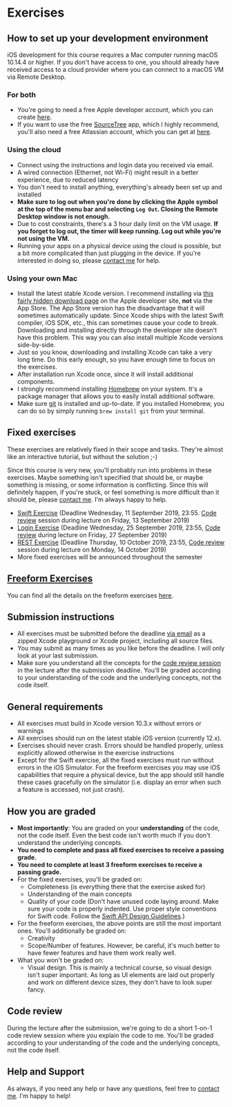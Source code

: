 # Exercises

## How to set up your development environment

iOS development for this course requires a Mac computer running macOS 10.14.4 or higher. If you don't have access to one, you should already have received access to a cloud provider where you can connect to a macOS VM via Remote Desktop.

### For both

- You're going to need a free Apple developer account, which you can create [here](https://developer.apple.com/account/).
- If you want to use the free [SourceTree](https://www.sourcetreeapp.com/) app, which I highly recommend, you'll also need a free Atlassian account, which you can get at [here](https://www.atlassian.com/).

### Using the cloud

- Connect using the instructions and login data you received via email.
- A wired connection (Ethernet, not Wi-Fi) might result in a better experience, due to reduced latency
- You don't need to install anything, everything's already been set up and installed
- **Make sure to log out when you're done by clicking the Apple symbol at the top of the menu bar and selecting `Log Out`. Closing the Remote Desktop window is not enough.**
- Due to cost constraints, there's a 3 hour daily limit on the VM usage. **If you forget to log out, the timer will keep running. Log out while you're not using the VM.**
- Running your apps on a physical device using the cloud is possible, but a bit more complicated than just plugging in the device. If you're interested in doing so, please [contact me](../README.md/#support-or-contact) for help.

### Using your own Mac

- Install the latest stable Xcode version. I recommend installing via [this fairly hidden download page](https://developer.apple.com/download/more/) on the Apple developer site, **not** via the App Store. The App Store version has the disadvantage that it will sometimes automatically update. Since Xcode ships with the latest Swift compiler, iOS SDK, etc., this can sometimes cause your code to break. Downloading and installing directly through the developer site doesn't have this problem. This way you can also install multiple Xcode versions side-by-side.
- Just so you know, downloading and installing Xcode can take a very long time. Do this early enough, so you have enough time to focus on the exercises.
- After installation run Xcode once, since it will install additional components.
- I strongly recommend installing [Homebrew](https://brew.sh/) on your system. It's a package manager that allows you to easily install additional software.
- Make sure [git](https://git-scm.com/) is installed and up-to-date. If you installed Homebrew, you can do so by simply running `brew install git` from your terminal.

## Fixed exercises

These exercises are relatively fixed in their scope and tasks. They're almost like an interactive tutorial, but without the solution ;-)

Since this course is very new, you'll probably run into problems in these exercises. Maybe something isn't specified that should be, or maybe something is missing, or some information is conflicting. Since this will definitely happen, if you're stuck, or feel something is more difficult than it should be, please [contact me](../README.md/#support-or-contact). I'm always happy to help.

- [Swift Exercise](swift-exercise) (Deadline Wednesday, 11 September 2019, 23:55. [Code review](#code-review) session during lecture on Friday, 13 September 2019)
- [Login Exercise](login-exercise) (Deadline Wednesday, 25 September 2019, 23:55, [Code review](#code-review) during lecture on Friday, 27 September 2019)
- [REST Exercise](rest-exercise) (Deadline Thursday, 10 October 2019, 23:55, [Code review](#code-review) session during lecture on Monday, 14 October 2019)
- More fixed exercises will be announced throughout the semester

## [Freeform Exercises](freeform)

You can find all the details on the freeform exercises [here](freeform).

## Submission instructions

- All exercises must be submitted before the deadline [via email](../README.md/#support-or-contact) as a zipped Xcode playground or Xcode project, including all source files.
- You may submit as many times as you like before the deadline. I will only look at your last submission.
- Make sure you understand all the concepts for the [code review session](#code-review) in the lecture after the submission deadline. You'll be graded according to your understanding of the code and the underlying concepts, not the code itself.

## General requirements

- All exercises must build in Xcode version 10.3.x without errors or warnings
- All exercises should run on the latest stable iOS version (currently 12.x).
- Exercises should never crash. Errors should be handled properly, unless explicitly allowed otherwise in the exercise instructions
- Except for the Swift exercise, all the fixed exercises must run without errors in the iOS Simulator. For the freeform exercises you may use iOS capabilities that require a physical device, but the app should still handle these cases gracefully on the simulator (i.e. display an error when such a feature is accessed, not just crash).

## How you are graded

- **Most importantly**: You are graded on your **understanding** of the code, not the code itself. Even the best code isn't worth much if you don't understand the underlying concepts.
- **You need to complete and pass all fixed exercises to receive a passing grade.**
- **You need to complete at least 3 freeform exercises to receive a passing grade.**
- For the fixed exercises, you'll be graded on:
	- Completeness (is everything there that the exercise asked for)
	- Understanding of the main concepts
	- Quality of your code (Don't have unused code laying around. Make sure your code is properly indented. Use proper style conventions for Swift code. Follow the [Swift API Design Guidelines](https://swift.org/documentation/api-design-guidelines/).)
- For the freeform exercises, the above points are still the most important ones. You'll additionally be graded on:
	- Creativity
	- Scope/Number of features. However, be careful, it's much better to have fewer features and have them work really well.
- What you won't be graded on:
	- Visual design. This is mainly a technical course, so visual design isn't super important. As long as UI elements are laid out properly and work on different device sizes, they don't have to look super fancy.
	
## Code review

During the lecture after the submission, we're going to do a short 1-on-1 code review session where you explain the code to me. You'll be graded according to your understanding of the code and the underlying concepts, not the code itself.

## Help and Support

As always, if you need any help or have any questions, feel free to [contact me](../README.md/#support-or-contact). I'm happy to help!
